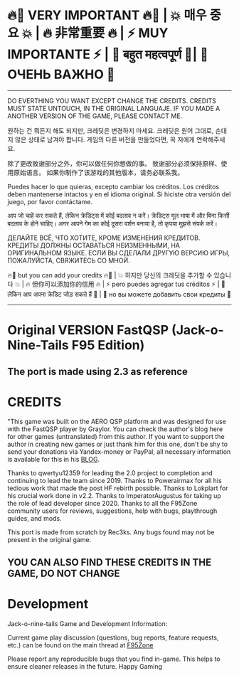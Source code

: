 # 🔥🚨 VERY IMPORTANT 🔥🚨 | 💥 매우 중요 💥 | 🔥 非常重要 🔥 | ⚡ MUY IMPORTANTE ⚡ | 💫 बहुत महत्वपूर्ण 💫| 🌟 ОЧЕНЬ ВАЖНО 🌟
-----
DO EVERTHING YOU WANT EXCEPT CHANGE THE CREDITS.
CREDITS MUST STATE UNTOUCH, IN THE ORIGINAL LANGUAJE.
IF YOU MADE A ANOTHER VERSION OF THE GAME, PLEASE CONTACT ME.

원하는 건 뭐든지 해도 되지만, 크레딧은 변경하지 마세요.
크레딧은 원어 그대로, 손대지 않은 상태로 남겨야 합니다.
게임의 다른 버전을 만들었다면, 꼭 저에게 연락해주세요.

除了更改致谢部分之外，你可以做任何你想做的事。
致谢部分必须保持原样、使用原始语言。
如果你制作了该游戏的其他版本，请务必联系我。

Puedes hacer lo que quieras, excepto cambiar los créditos.
Los créditos deben mantenerse intactos y en el idioma original.
Si hiciste otra versión del juego, por favor contáctame.

आप जो चाहें कर सकते हैं, लेकिन क्रेडिट्स में कोई बदलाव न करें।
क्रेडिट्स मूल भाषा में और बिना किसी बदलाव के होने चाहिए।
अगर आपने गेम का कोई दूसरा वर्शन बनाया है, तो कृपया मुझसे संपर्क करें।

ДЕЛАЙТЕ ВСЁ, ЧТО ХОТИТЕ, КРОМЕ ИЗМЕНЕНИЯ КРЕДИТОВ.
КРЕДИТЫ ДОЛЖНЫ ОСТАВАТЬСЯ НЕИЗМЕННЫМИ, НА ОРИГИНАЛЬНОМ ЯЗЫКЕ.
ЕСЛИ ВЫ СДЕЛАЛИ ДРУГУЮ ВЕРСИЮ ИГРЫ, ПОЖАЛУЙСТА, СВЯЖИТЕСЬ СО МНОЙ.

🔥🚨 but you can add your credits 🔥🚨
| 💥 하지만 당신의 크레딧을 추가할 수 있습니다 💥
| 🔥 但你可以添加你的信用 🔥
| ⚡ pero puedes agregar tus créditos ⚡
| 💫 लेकिन आप अपना क्रेडिट जोड़ सकते हैं 💫
| 🌟 но вы можете добавить свои кредиты 🌟

-----
# Original VERSION FastQSP (Jack-o-Nine-Tails F95 Edition)
The port is made using 2.3 as reference
-----
# CREDITS
"This game was built on the AERO QSP platform and was designed for use with the FastQSP player by Graylor. You can check the author's blog here for other games (untranslated) from this author. If you want to support the author in creating new games or just thank him for this one, don't be shy to send your donations via Yandex-money or PayPal, all necessary information is available for this in his [BLOG](https://oldhuntergames.blogspot.com/?zx=ba52e1890e307066).

Thanks to qwertyu12359 for leading the 2.0 project to completion and continuing to lead the team since 2019. Thanks to Powerairmax for all his tedious work that made the post HF rebirth possible. Thanks to Lokplart for his crucial work done in v2.2. Thanks to ImperatorAugustus for taking up the role of lead developer since 2020. Thanks to all the F95Zone community users for reviews, suggestions, help with bugs, playthrough guides, and mods.

This port is made from scratch by Rec3ks. Any bugs found may not be present in the original game.

YOU CAN ALSO FIND THESE CREDITS IN THE GAME, DO NOT CHANGE
-----
# Development 
Jack-o-nine-tails Game and Development Information:

Current game play discussion (questions, bug reports, feature requests, etc.) can be found on the main thread at [F95Zone](https://f95zone.to/threads/jack-o-nine-tails-v2-3-imperatoraugustustertius-qwertyu12359.390/)

Please report any reproducible bugs that you find in-game. This helps to ensure cleaner releases in the future. Happy Gaming
